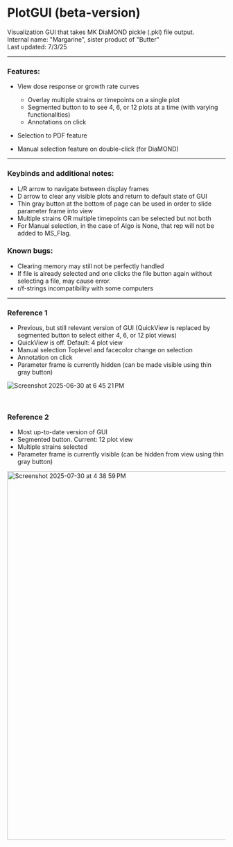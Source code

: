 # PlotGUI (beta-version)
Visualization GUI that takes MK DiaMOND pickle (.pkl) file output. <br>
Internal name: "Margarine", sister product of "Butter" <br>
Last updated: 7/3/25

----------------

### Features:
* View dose response or growth rate curves
  * Overlay multiple strains or timepoints on a single plot
  * Segmented button to to see 4, 6, or 12 plots at a time (with varying functionalities)
  * Annotations on click 

* Selection to PDF feature

* Manual selection feature on double-click (for DiaMOND)

----------------

### Keybinds and additional notes:
* L/R arrow to navigate between display frames
* D arrow to clear any visible plots and return to default state of GUI
* Thin gray button at the bottom of page can be used in order to slide parameter frame into view
* Multiple strains OR multiple timepoints can be selected but not both
* For Manual selection, in the case of Algo is None, that rep will not be added to MS_Flag. 

### Known bugs:
* Clearing memory may still not be perfectly handled
* If file is already selected and one clicks the file button again without selecting a file, may cause error.
* r/f-strings incompatibility with some computers
  
  
----------------

### Reference 1<br>

- Previous, but still relevant version of GUI (QuickView is replaced by segmented button to select either 4, 6, or 12 plot views)
- QuickView is off. Default: 4 plot view 
- Manual selection Toplevel and facecolor change on selection 
- Annotation on click
- Parameter frame is currently hidden (can be made visible using thin gray button)

![Screenshot 2025-06-30 at 6 45 21 PM](https://github.com/user-attachments/assets/a8c19272-3f8e-468a-8900-0c32c94fcceb)

<br>

### Reference 2<br>

- Most up-to-date version of GUI
- Segmented button. Current: 12 plot view 
- Multiple strains selected
- Parameter frame is currently visible (can be hidden from view using thin gray button)

<img width="893" height="849" alt="Screenshot 2025-07-30 at 4 38 59 PM" src="https://github.com/user-attachments/assets/b116c8d6-6255-401d-9478-639a1bd8ba4b" />

<br>

